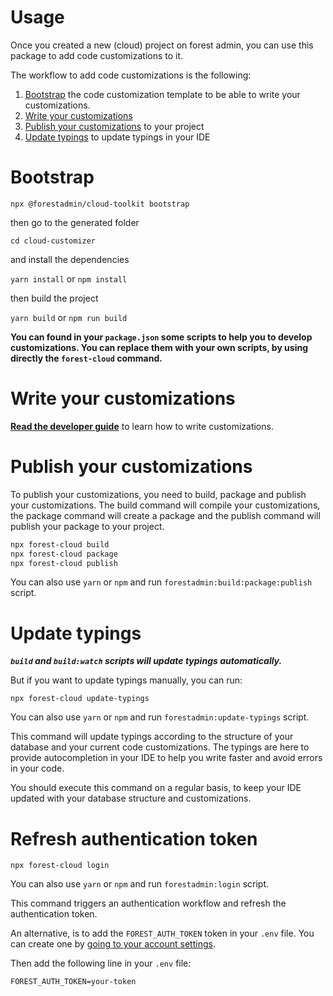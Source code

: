# Usage

Once you created a new (cloud) project on forest admin,
you can use this package to add code customizations to it.

The workflow to add code customizations is the following:

1. [Bootstrap](#bootstrap) the code customization template to be able to write your customizations.
2. [Write your customizations](#write-your-customizations)
3. [Publish your customizations](#publish-your-customizations) to your project
4. [Update typings](#update-typings) to update typings in your IDE

# Bootstrap

`npx @forestadmin/cloud-toolkit bootstrap`

then go to the generated folder

`cd cloud-customizer`

and install the dependencies

`yarn install` or `npm install`

then build the project

`yarn build` or `npm run build`

**You can found in your `package.json` some scripts to help you to develop customizations.
You can replace them with your own scripts, by using directly the `forest-cloud` command.**

# Write your customizations

**[Read the developer guide](https://docs.forestadmin.com/developer-guide-agents-nodejs/agent-customization/agent-customization)** to learn how to write customizations.

# Publish your customizations

To publish your customizations, you need to build, package and publish your customizations.
The build command will compile your customizations, the package command will create a package and the publish command will publish your package to your project.

```bash
npx forest-cloud build
npx forest-cloud package
npx forest-cloud publish
```

You can also use `yarn` or `npm` and run `forestadmin:build:package:publish` script.

# Update typings

**_`build` and `build:watch` scripts will update typings automatically._**

But if you want to update typings manually, you can run:

`npx forest-cloud update-typings`

You can also use `yarn` or `npm` and run `forestadmin:update-typings` script.

This command will update typings according to the structure of your database and your current code customizations.
The typings are here to provide autocompletion in your IDE to help you write faster and avoid errors in your code.

You should execute this command on a regular basis, to keep your IDE
updated with your database structure and customizations.

# Refresh authentication token

`npx forest-cloud login`

You can also use `yarn` or `npm` and run `forestadmin:login` script.

This command triggers an authentication workflow and refresh the authentication token.

An alternative, is to add the `FOREST_AUTH_TOKEN` token in your `.env` file.
You can create one by [going to your account settings](https://app.development.forestadmin.com/user-settings/application-tokens/generate).

Then add the following line in your `.env` file:
```
FOREST_AUTH_TOKEN=your-token
```